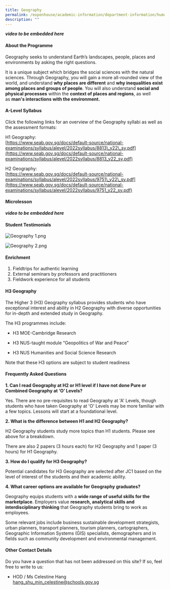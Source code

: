 ```yaml
---
title: Geography
permalink: /eopenhouse/academic-information/department-information/humanities/geography/
description: ""
---
```

***video to be embedded here***

#### About the Programme

Geography seeks to understand Earth’s landscapes, people, places and environments by asking the right questions.&nbsp;

  

It is a unique subject which bridges the social sciences with the natural sciences. Through Geography, you will gain a more all-rounded view of the world, and understand&nbsp;**why places are different**&nbsp;and&nbsp;**why inequalities exist among places and groups of people**. You will also understand&nbsp;**social and physical processes**&nbsp;within the&nbsp;**context of places and regions**, as well as&nbsp;**man's interactions with the environment.**

#### **A-Level Syllabus**

Click the following links for an overview of the Geography syllabi as well as the assessment formats:

  

H1 Geography: <br>
[https://www.seab.gov.sg/docs/default-source/national-examinations/syllabus/alevel/2022syllabus/8813\_y22\_sy.pdf](https://www.seab.gov.sg/docs/default-source/national-examinations/syllabus/alevel/2022syllabus/8813_y22_sy.pdf)  
  

H2 Geography: <br>
[https://www.seab.gov.sg/docs/default-source/national-examinations/syllabus/alevel/2022syllabus/9751\_y22\_sy.pdf](https://www.seab.gov.sg/docs/default-source/national-examinations/syllabus/alevel/2022syllabus/9751_y22_sy.pdf)  

#### **Microlesson**

***video to be embedded here***

#### **Student Testimonials**

![Geography 1.png](https://cjc.moe.edu.sg/qql/slot/u495/Geography%201.png)

![Geography 2.png](https://cjc.moe.edu.sg/qql/slot/u495/Geography%202.png)

#### **Enrichment**

1.  Fieldtrips for authentic learning
2.  External seminars by professors and practitioners
3.  Fieldwork experience for all students

#### **H3 Geography**

The Higher 3 (H3) Geography syllabus provides students who have exceptional interest and ability in H2 Geography with diverse opportunities for in-depth and extended study in Geography.

  

The H3 programmes include:

  

*   H3 MOE-Cambridge Research
    

  

*   H3 NUS-taught module “Geopolitics of War and Peace”

  

*   H3 NUS Humanities and Social Science Research

  

Note that these H3 options are subject to student readiness

#### **Frequently Asked Questions**

**1\. Can I read Geography at H2 or H1 level if I have not done Pure or Combined Geography at ‘O’ Levels?**

Yes. There are no pre-requisites to read Geography at 'A' Levels, though students who have taken Geography at 'O' Levels may be more familiar with a few topics. Lessons will start at a foundational level.

  

**2\. What is the difference between H1 and H2 Geography?**

H2 Geography students study more topics than H1 students. Please see above for a breakdown.

There are also 2 papers (3 hours each) for H2 Geography and 1 paper (3 hours) for H1 Geography.&nbsp;

  

**3\. How do I qualify for H3 Geography?**

Potential candidates for H3 Geography are selected after JC1 based on the level of interest of the students and their academic ability.

  

**4\. What career options are available for Geography graduates?**

Geography equips students with a&nbsp;**wide range of useful skills for the marketplace**. Employers value&nbsp;**research, analytical skills and interdisciplinary thinking**&nbsp;that Geography students bring to work as employees.

Some relevant jobs include business sustainable development strategists, urban planners, transport planners, tourism planners, cartographers, Geographic Information Systems (GIS) specialists, demographers and in fields such as community development and environmental management.

#### **Other Contact Details**

Do you have a question that has not been addressed on this site? If so, feel free to write to us:

  

*   HOD / Ms Celestine Hang <br>
    [hang\_shu\_min\_celestine@schools.gov.sg](mailto:hang_shu_min_celestine@schools.gov.sg)